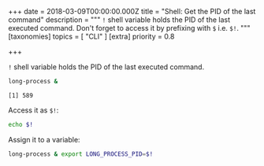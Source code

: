 +++
date = 2018-03-09T00:00:00.000Z
title = "Shell: Get the PID of the last command"
description = """
`!` shell variable holds the PID of the last executed command. Don't forget to access it by prefixing with `$` i.e. `$!`.
"""
[taxonomies]
topics = [ "CLI" ]
[extra]
priority = 0.8

+++

`!` shell variable holds the PID of the last executed command.

```bash
long-process &
```
```
[1] 589
```

Access it as `$!`:

```bash
echo $!
```

Assign it to a variable:

```bash
long-process & export LONG_PROCESS_PID=$!
```

